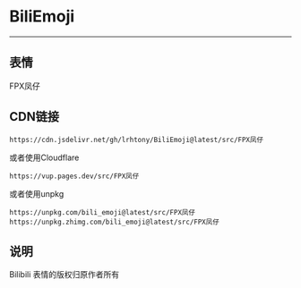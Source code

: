 # BiliEmoji
---
## 表情
FPX凤仔
## CDN链接
```
https://cdn.jsdelivr.net/gh/lrhtony/BiliEmoji@latest/src/FPX凤仔
```
或者使用Cloudflare
```
https://vup.pages.dev/src/FPX凤仔
```
或者使用unpkg
```
https://unpkg.com/bili_emoji@latest/src/FPX凤仔
https://unpkg.zhimg.com/bili_emoji@latest/src/FPX凤仔
```
## 说明
Bilibili 表情的版权归原作者所有

